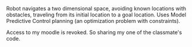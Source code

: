 Robot navigates a two dimensional space, avoiding known locations with obstacles, traveling from its initial location to a goal location. Uses Model Predictive Control planning (an optimization problem with constraints).

Access to my moodle is revoked. So sharing my one of the classmate's code.
